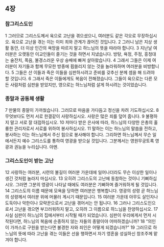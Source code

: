 ## 4장
### 참그리스도인
1 그러므로 그리스도께서 육으로 고난을 겪으셨으니, 여러분도 같은 각오로 무장하십시오. 육으로 고난을 겪는 이는 이미 죄와 관계가 끊어진 것입니다.
2 그러니 남은 지상 생활 동안, 더 이상 인간의 욕망을 따르지 말고 하느님의 뜻을 따라야 합니다.
3 지난날 여러분은 오랫동안 이교인들이 즐기는 것을 하면서 지냈습니다. 방탕, 욕정, 주정, 흥청대는 술잔치, 폭음, 불경스러운 우상 숭배에 빠져 살아왔습니다.
4 그래서 그들은 이제 여러분이 자기들과 함께 무모한 방종에 휩쓸리지 않는 것을 놀라워하며 여러분을 비방합니다.
5 그들은 산 이들과 죽은 이들을 심판하시려고 준비를 갖추신 분께 셈을 해 드려야 할 것입니다.
6 그래서 죽은 이들에게도 복음이 전해졌습니다. 그들이 육으로는 다른 모든 사람처럼 심판을 받았지만, 영으로는 하느님처럼 살게 하시려는 것이었습니다.
### 종말과 공동체 생활
7 만물의 종말이 가까웠습니다. 그러므로 마음을 가다듬고 정신을 차려 기도하십시오.
8 무엇보다도 먼저 서로 한결같이 사랑하십시오. 사랑은 많은 죄를 덮어 줍니다.
9 불평하지 말고 서로 잘 대접하십시오.
10 저마다 받은 은사에 따라, 하느님의 다양한 은총의 훌륭한 관리자로서 서로를 위하여 봉사하십시오.
11 말하는 이는 하느님의 말씀을 전하고, 봉사하는 이는 하느님께서 주신 힘으로 봉사해야 합니다. 그리하면 하느님께서 무슨 일에서든지 예수 그리스도를 통하여 영광을 받으실 것입니다. 그분께서는 영원무궁토록 영광과 권능을 누리십니다. 아멘.
### 그리스도인이 받는 고난
12 사랑하는 여러분, 시련의 불길이 여러분 가운데에 일어나더라도 무슨 이상한 일이나 생긴 것처럼 놀라지 마십시오.
13 오히려 그리스도의 고난에 동참하는 것이니 기뻐하십시오. 그러면 그분의 영광이 나타날 때에도 여러분은 기뻐하며 즐거워하게 될 것입니다.
14 그리스도의 이름 때문에 모욕을 당하면 여러분은 행복합니다. 영광의 성령 곧 하느님의 성령께서 여러분 위에 머물러 계시기 때문입니다.
15 여러분 가운데 아무도 살인자나 도둑이나 악한이나 모략꾼으로서 고난을 겪어서는 안 됩니다.
16 그러나 그리스도인으로서 고난을 겪으면 부끄러워하지 말고, 오히려 그 이름으로 하느님을 찬양하십시오.
17 사실 심판이 하느님의 집에서부터 시작될 때가 되었습니다. 심판이 우리에게서 먼저 시작된다면, 하느님의 복음에 순종하지 않는 자들의 종말이야 어떠하겠습니까?
18 “의인이 가까스로 구원을 받는다면 불경한 자와 죄인은 어떻게 되겠습니까?”
19 그러므로 하느님의 뜻에 따라 고난을 겪는 이들은 선을 행하면서 자기 영혼을 성실하신 창조주께 맡겨야 합니다.
